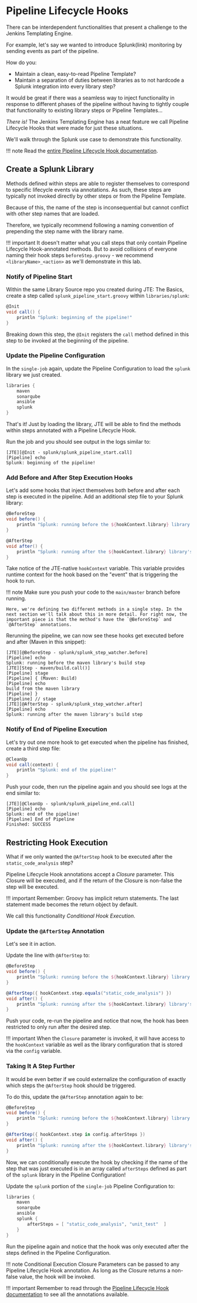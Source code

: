 # Pipeline Lifecycle Hooks

There can be interdependent functionalities that present a challenge to the Jenkins Templating Engine.

For example, let's say we wanted to introduce Splunk(link) monitoring by sending events as part of the pipeline.

How do you:

* Maintain a clean, easy-to-read Pipeline Template?
* Maintain a separation of duties between libraries as to not hardcode a Splunk integration into every library step?

It would be great if there was a seamless way to inject functionality in response to different phases of the pipeline without having to tightly couple that functionality to existing library steps or Pipeline Templates...

*There is!* The Jenkins Templating Engine has a neat feature we call Pipeline Lifecycle Hooks that were made for just these situations.

We'll walk through the Splunk use case to demonstrate this functionality.

!!! note
    Read the [entire Pipeline Lifecycle Hook documentation](../../concepts/library-development/lifecycle-hooks.md).

## Create a Splunk Library

Methods defined within steps are able to register themselves to correspond to specific lifecycle events via annotations. As such, these steps are typically not invoked directly by other steps or from the Pipeline Template.

Because of this, the name of the step is inconsequential but cannot conflict with other step names that are loaded.

Therefore, we typically recommend following a naming convention of prepending the step name with the library name.

!!! important
    It doesn't matter what you call steps that only contain Pipeline Lifecycle Hook-annotated methods. But to avoid collisions of everyone naming their hook steps `beforeStep.groovy` - we recommend `<libraryName>_<action>` as we'll demonstrate in this lab.

### Notify of Pipeline Start

Within the same Library Source repo you created during JTE: The Basics, create a step called `splunk_pipeline_start.groovy` within `libraries/splunk`:

``` groovy title="./libraries/splunk/steps/splunk_pipeline_start.groovy"
@Init 
void call() {
    println "Splunk: beginning of the pipeline!" 
}
```

Breaking down this step, the `@Init` registers the `call` method defined in this step to be invoked at the beginning of the pipeline.

### Update the Pipeline Configuration

In the `single-job` again, update the Pipeline Configuration to load the `splunk` library we just created.

``` groovy title="Pipeline Configuration"
libraries {
    maven
    sonarqube
    ansible
    splunk
}
```

That's it! Just by loading the library, JTE will be able to find the methods within steps annotated with a Pipeline Lifecycle Hook.

Run the job and you should see output in the logs similar to:

``` text
[JTE][@Init - splunk/splunk_pipeline_start.call]
[Pipeline] echo
Splunk: beginning of the pipeline!
```

### Add Before and After Step Execution Hooks

Let's add some hooks that inject themselves both before and after each step is executed in the pipeline. Add an additional step file to your Splunk library:

``` groovy title="./libraries/splunk/steps/splunk_step_watcher.groovy"
@BeforeStep
void before() {
    println "Splunk: running before the ${hookContext.library} library's ${hookContext.step} step" 
}

@AfterStep
void after() {
    println "Splunk: running after the ${hookContext.library} library's ${hookContext.step} step" 
}
```

Take notice of the JTE-native `hookContext` variable.  This variable provides runtime context for the hook based on the "event" that is triggering the hook to run. 

!!! note
    Make sure you push your code to the `main/master` branch before running.

    Here, we're defining two different methods in a single step. In the next section we'll talk about this in more detail. For right now, the important piece is that the method's have the `@BeforeStep` and `@AfterStep` annotations.

Rerunning the pipeline, we can now see these hooks get executed before and after (Maven in this snippet):

``` text
[JTE][@BeforeStep - splunk/splunk_step_watcher.before]
[Pipeline] echo
Splunk: running before the maven library's build step
[JTE][Step - maven/build.call()]
[Pipeline] stage
[Pipeline] { (Maven: Build)
[Pipeline] echo
build from the maven library
[Pipeline] }
[Pipeline] // stage
[JTE][@AfterStep - splunk/splunk_step_watcher.after]
[Pipeline] echo
Splunk: running after the maven library's build step
```

### Notify of End of Pipeline Execution

Let's try out one more hook to get executed when the pipeline has finished, create a third step file:

``` groovy title="./libraries/splunk/splunk_pipeline_end.groovy"
@CleanUp
void call(context) {
    println "Splunk: end of the pipeline!" 
}
````

Push your code, then run the pipeline again and you should see logs at the end similar to:

``` text
[JTE][@CleanUp - splunk/splunk_pipeline_end.call]
[Pipeline] echo
Splunk: end of the pipeline!
[Pipeline] End of Pipeline
Finished: SUCCESS
```

## Restricting Hook Execution

What if we only wanted the `@AfterStep` hook to be executed after the `static_code_analysis` step?

Pipeline Lifecycle Hook annotations accept a *Closure* parameter. This Closure will be executed, and if the return of the Closure is non-false the step will be executed.

!!! important
    Remember: Groovy has implicit return statements. The last statement made becomes the return object by default.

We call this functionality *Conditional Hook Execution*.

### Update the `@AfterStep` Annotation

Let's see it in action.

Update the line with `@AfterStep` to:

``` groovy title="./libraries/splunk/steps/splunk_step_watcher.groovy"
@BeforeStep
void before() {
    println "Splunk: running before the ${hookContext.library} library's ${hookContext.step} step" 
}

@AfterStep({ hookContext.step.equals("static_code_analysis") })
void after() {
    println "Splunk: running after the ${hookContext.library} library's ${hookContext.step} step" 
}
```

Push your code, re-run the pipeline and notice that now, the hook has been restricted to only run after the desired step.

!!! important
    When the `Closure` parameter is invoked, it will have access to the `hookContext` variable as well as the library configuration that is stored via the `config` variable.

### Taking It A Step Further

It would be even better if we could externalize the configuration of exactly which steps the `@AfterStep` hook should be triggered.

To do this, update the `@AfterStep` annotation again to be:

``` groovy title="./libraries/splunk/steps/splunk_step_watcher.groovy"
@BeforeStep
void before() {
    println "Splunk: running before the ${hookContext.library} library's ${hookContext.step} step" 
}

@AfterStep({ hookContext.step in config.afterSteps })
void after() {
    println "Splunk: running after the ${hookContext.library} library's ${hookContext.step} step" 
}
```

Now, we can conditionally execute the hook by checking if the name of the step that was just executed is in an array called `afterSteps` defined as part of the `splunk` library in the Pipeline Configuration!

Update the `splunk` portion of the `single-job` Pipeline Configuration to:

``` groovy title="Pipeline Configuration"
libraries {
    maven
    sonarqube
    ansible
    splunk {
        afterSteps = [ "static_code_analysis", "unit_test"  ]
    }
}
```

Run the pipeline again and notice that the hook was only executed after the steps defined in the Pipeline Configuration.

!!! note
    Conditional Execution Closure Parameters can be passed to any Pipeline Lifecycle Hook annotation. As long as the Closure returns a non-false value, the hook will be invoked.

!!! important
    Remember to read through the [Pipeline Lifecycle Hook documentation](../../concepts/library-development/lifecycle-hooks.md) to see all the annotations available.
